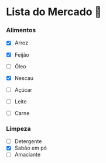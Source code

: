 # Lista do Mercado :shopping_cart:



### Alimentos

- [x] Arroz

- [x] Feijão

- [ ] Óleo

- [x] Nescau

- [ ] Açúcar

- [ ] Leite

- [ ] Carne

### Limpeza

- [ ] Detergente
- [x] Sabão em pó
- [ ] Amaciante